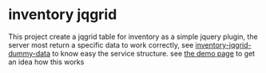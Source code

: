 # inventory jqgrid

This project create a jqgrid table for inventory as a simple jquery plugin, the server most return a specific data to work correctly, see [inventory-jqgrid-dummy-data](https://github.com/joneldiablo/inventory-jqgrid-dummy-data) to know easy the service structure. see [the demo page](https://joneldiablo.github.io/inventory-jqgrid) to get an idea how this works

